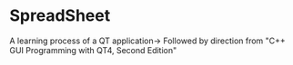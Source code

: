 # SpreadSheet
A learning process of a QT application->
Followed by direction from "C++ GUI Programming with QT4, Second Edition"
